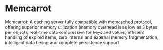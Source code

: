 # Memcarrot
Memcarrot: A caching server fully compatible with memcached protocol, offering superior memory utilization (memory overhead is as low as 8 bytes per object), real-time data compression for keys and values, efficient handling of expired items, zero internal and external memory fragmentation, intelligent data tiering and complete persistence support.
